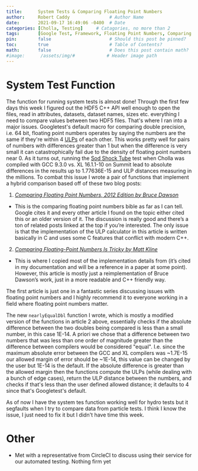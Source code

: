 ```yaml
---
title:      System Tests & Comparing Floating Point Numbers                 # Title
author:     Robert Caddy               # Author Name
date:       2021-09-17 16:49:06 -0400  # Date
categories: [Cholla, Testing]     # Catagories, no more than 2
tags:       [Google Test, Framework, Floating Point Numbers, Comparing Floats] # Tags, any number
pin:        false                      # Should this post be pinned?
toc:        true                       # Table of Contents?
math:       false                      # Does this post contain math?
#image:      /assets/img/#            # Header image path
---
```


# System Test Function
The function for running system tests is almost done! Through the first few days
this week I figured out the HDF5 C++ API well enough to open the files, read in
attributes, datasets, dataset names, sizes etc. everything I need to compare
values between two HDF5 files. That's where I ran into a major issues.
Googletest's default macro for comparing double precision, i.e. 64 bit, floating
point numbers operates by saying the numbers are the same if they're within 4
[ULPs](https://en.wikipedia.org/wiki/Unit_in_the_last_place) of each other. This
works pretty well for pairs of numbers with differences greater than 1 but when
the difference is very small it can catastrophically fail due to the density of
floating point numbers near 0. As it turns out, running the
[Sod Shock Tube](https://en.wikipedia.org/wiki/Sod_shock_tube) test when Cholla
was compiled with GCC 9.3.0 vs. XL 16.1.1-10 on Summit lead to absolute
differences in the results up to 1.77636E-15 and ULP distances measuring in the
millions. To combat this issue I wrote a pair of functions that implement a
hybrid comparison based off of these two blog posts:

1. [*Comparing Floating Point Numbers, 2012 Edition by Bruce Dawson*](https://randomascii.wordpress.com/2012/02/25/comparing-floating-point-numbers-2012-edition/)
  - This is the comparing floating point numbers bible as far as I can tell.
    Google cites it and every other article I found on the topic either cited
    this or an older version of it. The discussion is really good and there’s a
    ton of related posts linked at the top if you’re interested. The only issue
    is that the implementation of the ULP calculator in this article is written
    basically in C and uses some C features that conflict with modern C++.
2. [*Comparing Floating-Point Numbers Is Tricky by Matt Kline*](https://bitbashing.io/comparing-floats.html)
  - This is where I copied most of the implementation details from (it’s cited
    in my documentation and will be a reference in a paper at some point).
    However, this article is mostly just a reimplementation of Bruce Dawson’s
    work, just in a more readable and C++ friendly way.

The first article is just one in a fantastic series discussing issues with
floating point numbers and I highly recommend it to everyone working in a field
where floating point numbers matter.

The new `nearlyEqualDbl` function I wrote, which is mostly a modified version of
the functions in article 2 above, essentially checks if the absolute difference
between the two doubles being compared is less than a small number, in this case
1E-14. A priori we chose that a difference between two numbers that was less
than one order of magnitude greater than the difference between compilers would
be considered "equal". I.e. since the maximum absolute error between the GCC and
XL compilers was ~1.7E-15 our allowed margin of error should be ~1E-14, this
value can be changed by the user but 1E-14 is the default. If the absolute
difference is greater than the allowed margin then the functions compute the
ULPs (while dealing with a bunch of edge cases), return the ULP distance between
the numbers, and checks if that's less than the user defined allowed distance;
it defaults to 4 since that's Googletest's default.

As of now I have the system tes function working well for hydro tests but it
segfaults when I try to compare data from particle tests. I think I know the
issue, I just need to fix it but I didn't have time this week.

# Other
- Met with a representative from CircleCI to discuss using their service for our
  automated testing. Nothing firm yet